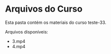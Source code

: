 # Arquivos do Curso

Esta pasta contém os materiais do curso teste-33.

Arquivos disponíveis:
- 3.mp4
- 4.mp4
